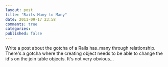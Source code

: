 ```yaml
---
layout: post
title: "Rails Many to Many"
date: 2011-09-17 23:58
comments: true
categories:
published: false
---
```


Write a post about the gotcha of a Rails has\_many through relationship.  There's a gotcha where the creating object needs to be able to change the id's on the join table objects.  It's not very obvious...
